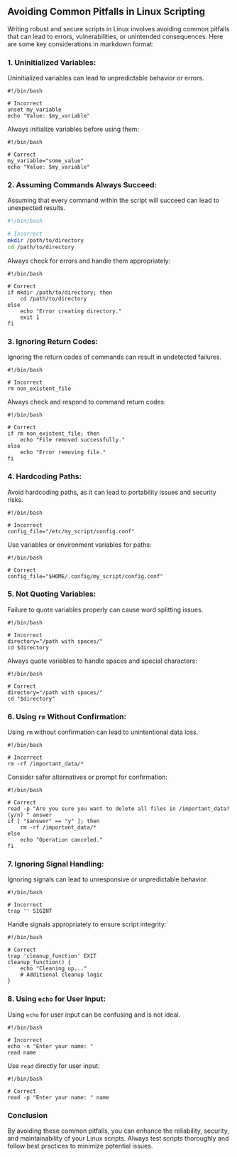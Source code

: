 ## Avoiding Common Pitfalls in Linux Scripting
Writing robust and secure scripts in Linux involves avoiding common pitfalls that can lead to errors, vulnerabilities,
or unintended consequences. Here are some key considerations in markdown format:

### 1. **Uninitialized Variables:**
Uninitialized variables can lead to unpredictable behavior or errors.

```
#!/bin/bash

# Incorrect
unset my_variable
echo "Value: $my_variable"
```
Always initialize variables before using them:
```
#!/bin/bash

# Correct
my_variable="some_value"
echo "Value: $my_variable"
```

### 2. **Assuming Commands Always Succeed:**
Assuming that every command within the script will succeed can lead to unexpected results.

```bash
#!/bin/bash

# Incorrect
mkdir /path/to/directory
cd /path/to/directory
```

Always check for errors and handle them appropriately:
```
#!/bin/bash

# Correct
if mkdir /path/to/directory; then
    cd /path/to/directory
else
    echo "Error creating directory."
    exit 1
fi
```

### 3. **Ignoring Return Codes:**
Ignoring the return codes of commands can result in undetected failures.

```
#!/bin/bash

# Incorrect
rm non_existent_file
```

Always check and respond to command return codes:
```
#!/bin/bash

# Correct
if rm non_existent_file; then
    echo "File removed successfully."
else
    echo "Error removing file."
fi
```

### 4. **Hardcoding Paths:**
Avoid hardcoding paths, as it can lead to portability issues and security risks.

```
#!/bin/bash

# Incorrect
config_file="/etc/my_script/config.conf"
```

Use variables or environment variables for paths:
```
#!/bin/bash

# Correct
config_file="$HOME/.config/my_script/config.conf"
```

### 5. **Not Quoting Variables:**
Failure to quote variables properly can cause word splitting issues.

```
#!/bin/bash

# Incorrect
directory="/path with spaces/"
cd $directory
```

Always quote variables to handle spaces and special characters:
```
#!/bin/bash

# Correct
directory="/path with spaces/"
cd "$directory"
```

### 6. **Using `rm` Without Confirmation:**
Using `rm` without confirmation can lead to unintentional data loss.

```
#!/bin/bash

# Incorrect
rm -rf /important_data/*
```

Consider safer alternatives or prompt for confirmation:
```
#!/bin/bash

# Correct
read -p "Are you sure you want to delete all files in /important_data? (y/n) " answer
if [ "$answer" == "y" ]; then
    rm -rf /important_data/*
else
    echo "Operation canceled."
fi
```

### 7. **Ignoring Signal Handling:**
Ignoring signals can lead to unresponsive or unpredictable behavior.

```
#!/bin/bash

# Incorrect
trap '' SIGINT
```

Handle signals appropriately to ensure script integrity:
```
#!/bin/bash

# Correct
trap 'cleanup_function' EXIT
cleanup_function() {
    echo "Cleaning up..."
    # Additional cleanup logic
}
```

### 8. **Using `echo` for User Input:**
Using `echo` for user input can be confusing and is not ideal.

```
#!/bin/bash

# Incorrect
echo -n "Enter your name: "
read name
```

Use `read` directly for user input:
```
#!/bin/bash

# Correct
read -p "Enter your name: " name
```

### Conclusion
By avoiding these common pitfalls, you can enhance the reliability, security, and maintainability of your Linux scripts.
Always test scripts thoroughly and follow best practices to minimize potential issues.
